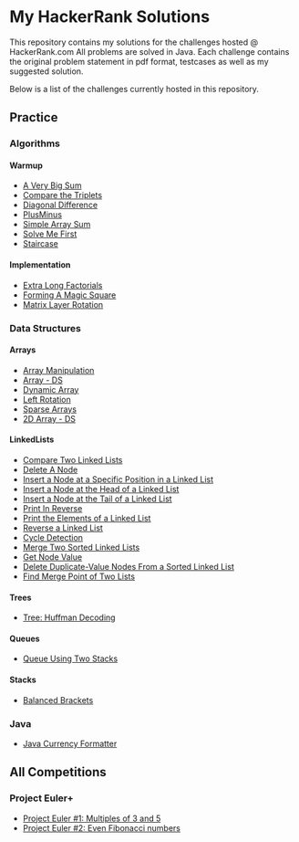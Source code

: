 # My HackerRank Solutions

This repository contains my solutions for the challenges hosted @ HackerRank.com
All problems are solved in Java.
Each challenge contains the original problem statement in pdf format, testcases as well as my suggested solution.

Below is a list of the challenges currently hosted in this repository.

## Practice
### Algorithms
#### Warmup
- [A Very Big Sum](https://www.hackerrank.com/challenges/a-very-big-sum)
- [Compare the Triplets](https://www.hackerrank.com/challenges/compare-the-triplets)
- [Diagonal Difference](https://www.hackerrank.com/challenges/diagonal-difference)
- [PlusMinus](https://www.hackerrank.com/challenges/plus-minus)
- [Simple Array Sum](https://www.hackerrank.com/challenges/simple-array-sum)
- [Solve Me First](https://www.hackerrank.com/challenges/solve-me-first)
- [Staircase](https://www.hackerrank.com/challenges/staircase)

#### Implementation
- [Extra Long Factorials](https://www.hackerrank.com/challenges/extra-long-factorials)
- [Forming A Magic Square](https://www.hackerrank.com/challenges/magic-square-forming)
- [Matrix Layer Rotation](https://www.hackerrank.com/challenges/matrix-rotation-algo)

### Data Structures
#### Arrays
- [Array Manipulation](https://www.hackerrank.com/challenges/crush)
- [Array - DS](https://www.hackerrank.com/challenges/arrays-ds)
- [Dynamic Array](https://www.hackerrank.com/challenges/dynamic-array)
- [Left Rotation](https://www.hackerrank.com/challenges/array-left-rotation)
- [Sparse Arrays](https://www.hackerrank.com/challenges/sparse-arrays)
- [2D Array - DS](https://www.hackerrank.com/challenges/2d-array)

#### LinkedLists
- [Compare Two Linked Lists](https://www.hackerrank.com/challenges/compare-two-linked-lists)
- [Delete A Node](https://www.hackerrank.com/challenges/delete-a-node-from-a-linked-list)
- [Insert a Node at a Specific Position in a Linked List](https://www.hackerrank.com/challenges/insert-a-node-at-a-specific-position-in-a-linked-list)
- [Insert a Node at the Head of a Linked List](https://www.hackerrank.com/challenges/insert-a-node-at-the-head-of-a-linked-list)
- [Insert a Node at the Tail of a Linked List](https://www.hackerrank.com/challenges/insert-a-node-at-the-tail-of-a-linked-list)
- [Print In Reverse](https://www.hackerrank.com/challenges/print-the-elements-of-a-linked-list-in-reverse)
- [Print the Elements of a Linked List](https://www.hackerrank.com/challenges/print-the-elements-of-a-linked-list)
- [Reverse a Linked List](https://www.hackerrank.com/challenges/reverse-a-linked-list)
- [Cycle Detection](https://www.hackerrank.com/challenges/detect-whether-a-linked-list-contains-a-cycle)
- [Merge Two Sorted Linked Lists](https://www.hackerrank.com/challenges/merge-two-sorted-linked-lists)
- [Get Node Value](https://www.hackerrank.com/challenges/get-the-value-of-the-node-at-a-specific-position-from-the-tail)
- [Delete Duplicate-Value Nodes From a Sorted Linked List](https://www.hackerrank.com/challenges/delete-duplicate-value-nodes-from-a-sorted-linked-list)
- [Find Merge Point of Two Lists](https://www.hackerrank.com/challenges/find-the-merge-point-of-two-joined-linked-lists)

#### Trees
- [Tree: Huffman Decoding](https://www.hackerrank.com/challenges/tree-huffman-decoding)

#### Queues
- [Queue Using Two Stacks](https://www.hackerrank.com/challenges/queue-using-two-stacks)

#### Stacks
- [Balanced Brackets](https://www.hackerrank.com/challenges/balanced-brackets)

### Java
- [Java Currency Formatter](https://www.hackerrank.com/challenges/java-currency-formatter)


## All Competitions

### Project Euler+ 
- [Project Euler #1: Multiples of 3 and 5](https://www.hackerrank.com/contests/projecteuler/challenges/euler001)
- [Project Euler #2: Even Fibonacci numbers](https://www.hackerrank.com/contests/projecteuler/challenges/euler002)

